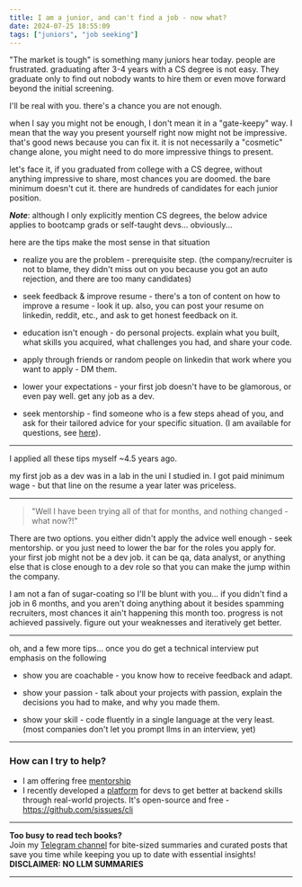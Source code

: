 ```yaml
---
title: I am a junior, and can't find a job - now what?
date: 2024-07-25 18:55:09
tags: ["juniors", "job seeking"]
---
```


"The market is tough" is something many juniors hear today. people are frustrated. graduating after 3-4 years with a CS degree is not easy.  They graduate only to find out nobody wants to hire them or even move forward beyond the initial screening.

I'll be real with you. there's a chance you are not enough.

when I say you might not be enough, I don't mean it in a "gate-keepy" way. I mean that the way you present yourself right now might not be impressive. that's good news because you can fix it. it is not necessarily a "cosmetic" change alone, you might need to do more impressive things to present.

let's face it, if you graduated from college with a CS degree, without anything impressive to share, most chances you are doomed. the bare minimum doesn't cut it. there are hundreds of candidates for each junior position.

**_Note_**: although I only explicitly mention CS degrees, the below advice applies to bootcamp grads or self-taught devs... obviously...

here are the tips make the most sense in that situation

* realize you are the problem - prerequisite step. (the company/recruiter is not to blame, they didn't miss out on you because you got an auto rejection, and there are too many candidates)

* seek feedback & improve resume - there's a ton of content on how to improve a resume - look it up. also, you can post your resume on linkedin, reddit, etc., and ask to get honest feedback on it.

* education isn't enough - do personal projects. explain what you built, what skills you acquired, what challenges you had, and share your code.

* apply through friends or random people on linkedin that work where you want to apply - DM them.

* lower your expectations - your first job doesn't have to be glamorous, or even pay well. get any job as a dev.

* seek mentorship - find someone who is a few steps ahead of you, and ask for their tailored advice for your specific situation. (I am available for questions, see [here](https://www.16elt.com/mentorship/)). 

---

I applied all these tips myself ~4.5 years ago.

my first job as a dev was in a lab in the uni I studied in. I got paid minimum wage - but that line on the resume a year later was priceless.

---

> "Well I have been trying all of that for months, and nothing changed - what now?!"

There are two options. you either didn't apply the advice well enough - seek mentorship.
or you just need to lower the bar for the roles you apply for. your first job might not be a dev job. it can be qa, data analyst, or anything else that is close enough to a dev role so that you can make the jump within the company.

I am not a fan of sugar-coating so I'll be blunt with you... if you didn't find a job in 6 months, and you aren't doing anything about it besides spamming recruiters, most chances it ain't happening this month too. progress is not achieved passively. figure out your weaknesses and iteratively get better.

---

oh, and a few more tips... once you do get a technical interview put emphasis on the following

* show you are coachable - you know how to receive feedback and adapt.

* show your passion - talk about your projects with passion, explain the decisions you had to make, and why you made them.

* show your skill - code fluently in a single language at the very least. (most companies don't let you prompt llms in an interview, yet)

---

### How can I try to help?

* I am offering free [mentorship](https://www.16elt.com/mentorship/)
* I recently developed a [platform](https://github.com/sissues/cli) for devs to get better at backend skills through real-world projects. It's open-source and free - https://github.com/sissues/cli



<!-- PROMO BLOCK -->
---

**Too busy to read tech books?**  
Join my [Telegram channel](https://t.me/booksbytes) for bite-sized summaries and curated posts that save you time while keeping you up to date with essential insights!  
**DISCLAIMER: NO LLM SUMMARIES**

---
<!-- END PROMO BLOCK -->


